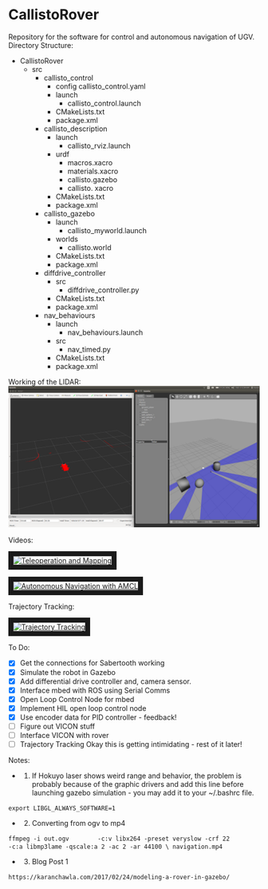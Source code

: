 # CallistoRover
Repository for the software for control and autonomous navigation of UGV.
Directory Structure: 
- CallistoRover
  - src 
    - callisto_control
      - config 
        callisto_control.yaml
      - launch 
        - callisto_control.launch
      - CMakeLists.txt
      - package.xml
    - callisto_description 
      - launch 
        - callisto_rviz.launch
      - urdf 
        - macros.xacro 
        - materials.xacro 
        - callisto.gazebo
        - callisto. xacro 
       - CMakeLists.txt
       - package.xml
     - callisto_gazebo
       - launch
         - callisto_myworld.launch
       - worlds
         - callisto.world
       - CMakeLists.txt
       - package.xml
     - diffdrive_controller
       - src
         - diffdrive_controller.py
       - CMakeLists.txt
       - package.xml
     - nav_behaviours
       - launch 
         - nav_behaviours.launch
       - src
         - nav_timed.py
       - CMakeLists.txt
       - package.xml
       
Working of the LIDAR:
![](/images/laser.png)

Videos:

<a href="https://www.youtube.com/watch?v=vewtGyf9uSo&t=2s" target="_blank"><img src="https://i.ytimg.com/vi/vewtGyf9uSo/hqdefault.jpg?custom=true&w=336&h=188&stc=true&jpg444=true&jpgq=90&sp=68&sat=0.3&sigh=OgGL06-jMYgpFNx8oOrUetsa3hc" alt="Teleoperation and Mapping" width="240" height="180" border="10" /></a>


<a href="https://www.youtube.com/watch?v=-S2_TLgltj8" target="_blank"><img src="https://i.ytimg.com/vi/-S2_TLgltj8/hqdefault.jpg?custom=true&w=336&h=188&stc=true&jpg444=true&jpgq=90&sp=68&sat=0.3&sigh=jG1sKAO51Nnar-ijQ_CPH6xkco0" alt="Autonomous Navigation with AMCL" width="240" height="180" border="10" /></a>

Trajectory Tracking:


<a href="https://goo.gl/photos/nmXYycaKVH1yMC3G9" target="_blank"><img src="https://lh3.googleusercontent.com/Md2ItKCGFM3thwBDWw1kLDWzb02WY1kGSmMwPuIQLtfsPQeGONjMYi8IMrfnm0Xdx9O_I0naRjvGrR--f5X288j9pedggfpDzIhGC7akEyOEAuUbbn1w-ESfpemZ1XJ8MeJc-fauauuaYQpdM7HbPznjSdZ602-yZ7o0lpRNs1s4Z_m76f0GpSSvI2qdSdq22DjEA0HiCqJVDID1BMlqfaLXb6stywdBGuwcbj2fBG95jdbrNJkrCNu_o_fqPwZHZ9Re4zAgCsc_AbaBvszcYjT9HQgKa38x3rZmunQlb8QG5_EvLKEz6aRyRtn_i-lWY07J4tPO8Tshav8qK1D2FBasqWEoHso8TR4So9uGjgfLJZeIKjO-oMnw91AgiD2qRKApaLLsz6ZVn_5DUveeQRkZTmKE4SZOzoWX2JUiMCDFUQotZ8BcxUKFMqeW4TiTjurV7-vHVTv_ihryKMfyDPCCVAdrLJrRsAT5p927GyDif4IlXD4RMIlCck7bOa-_c_g_h9jYtJmFrcs20eN-pYUs40HCJi7W9j592TTbP8cyNV86Ikj8g43KCGHt6z0Z702ojPK-v_zvXn0TSFc4r_0RSKHT9fG0F3x4YI4SLqsiXDM3_z0T5A=w1713-h963-k-no" alt="Trajectory Tracking" width="480" height="360" border="10" /></a>

 

To Do:
- [x] Get the connections for Sabertooth working
- [x] Simulate the robot in Gazebo
- [x] Add differential drive controller and, camera sensor.
- [x] Interface mbed with ROS using Serial Comms 
- [x] Open Loop Control Node for mbed 
- [x] Implement HIL open loop control node
- [x] Use encoder data for PID controller - feedback!
- [ ] Figure out VICON stuff 
- [ ] Interface VICON with rover 
- [ ] Trajectory Tracking 
Okay this is getting intimidating - rest of it later!
 
Notes: 
 - 1. If Hokuyo laser shows weird range and behavior, the problem is probably because of the graphic drivers and add this line before launching gazebo simulation - you may add it to your ~/.bashrc file. 
 
 ```
 export LIBGL_ALWAYS_SOFTWARE=1
 ```
 
- 2. Converting from ogv to mp4

```
ffmpeg -i out.ogv        -c:v libx264 -preset veryslow -crf 22        -c:a libmp3lame -qscale:a 2 -ac 2 -ar 44100 \ navigation.mp4

```
- 3. Blog Post 1

```
https://karanchawla.com/2017/02/24/modeling-a-rover-in-gazebo/
```
